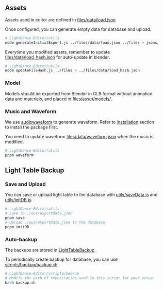 ## Assets

Assets used in editor are defined in [files/data/load.json](../files/data/load.json).

Once configured, you can generate empty data for database and upload.

```sh
# LightDance-Editor/utils
node generateInitialExport.js ../files/data/load.json ../files > jsons/exportDataEmpty.json
```

Everytime you modified assets, remember to update [files/data/load_hash.json](../files/data/load_hash.json) for auto-update in blender.

```sh
# LightDance-Editor/utils
node updateFileHash.js ../files > ../files/data/load_hash.json
```

### Model

Models should be exported from Blender in GLB format without animation data and materials, and placed in [files/asset/models/](../files/asset/models/).

### Music and Waveform

We use [audiowaveform](https://github.com/bbc/audiowaveform/tree/master?fbclid=IwAR19jDCDp5DCzdLK7Z8EgE7W5NSjm8B-wdFABsrT62D2b80bVtCuydkMgnM) to generate waveform. Refer to [Installation](https://github.com/bbc/audiowaveform/blob/master/README.md#installation) section to install the package first.

You need to update waveform [files/data/waveform.json](../files/data/waveform.json) when the music is modified.

```sh
# LightDance-Editor/utils
pnpm waveform
```

## Light Table Backup

### Save and Upload

You can save or upload light table to the database with [utils/saveData.js](../utils/saveData.js) and [utils/initDB.js](../utils/initDB.js).

```sh
# LightDance-Editor/utils
# Save to ./out/exportData.json
pnpm save
# Upload ./out/exportData.json to the database
pnpm initDB
```

### Auto-backup

The backups are stored in [LightTableBackup](https://github.com/NTUEELightDance/LightTableBackup).

To periodically create backup for database, you can use [scripts/backup/backup.sh](../scripts/backup/backup.sh).

```sh
# LightDance-Editor/scripts/backup
# Modify the path of repositories used in this script for your setup.
bash backup.sh
```
